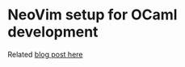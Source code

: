 # NeoVim setup for OCaml development
Related [blog post here](https://nyinyithan.com/nvim-setup-ocaml/)

